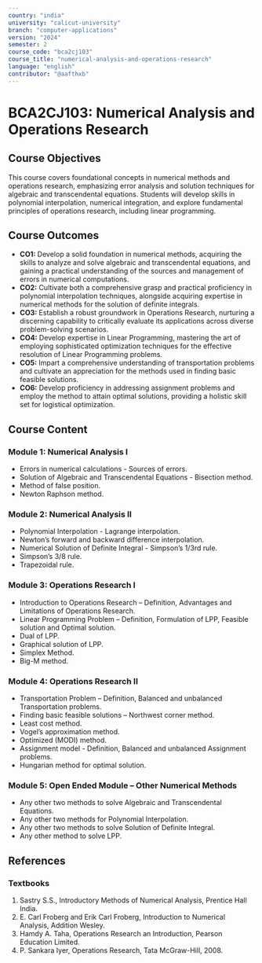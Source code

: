 ```yaml
---
country: "india"
university: "calicut-university"
branch: "computer-applications"
version: "2024"
semester: 2
course_code: "bca2cj103"
course_title: "numerical-analysis-and-operations-research"
language: "english"
contributor: "@aafthxb"
---
```


# BCA2CJ103: Numerical Analysis and Operations Research

## Course Objectives
This course covers foundational concepts in numerical methods and operations research, emphasizing error analysis and solution techniques for algebraic and transcendental equations. Students will develop skills in polynomial interpolation, numerical integration, and explore fundamental principles of operations research, including linear programming.

## Course Outcomes
* **CO1:** Develop a solid foundation in numerical methods, acquiring the skills to analyze and solve algebraic and transcendental equations, and gaining a practical understanding of the sources and management of errors in numerical computations.
* **CO2:** Cultivate both a comprehensive grasp and practical proficiency in polynomial interpolation techniques, alongside acquiring expertise in numerical methods for the solution of definite integrals.
* **CO3:** Establish a robust groundwork in Operations Research, nurturing a discerning capability to critically evaluate its applications across diverse problem-solving scenarios.
* **CO4:** Develop expertise in Linear Programming, mastering the art of employing sophisticated optimization techniques for the effective resolution of Linear Programming problems.
* **CO5:** Impart a comprehensive understanding of transportation problems and cultivate an appreciation for the methods used in finding basic feasible solutions.
* **CO6:** Develop proficiency in addressing assignment problems and employ the method to attain optimal solutions, providing a holistic skill set for logistical optimization.

## Course Content

### Module 1: Numerical Analysis I
* Errors in numerical calculations - Sources of errors.
* Solution of Algebraic and Transcendental Equations - Bisection method.
* Method of false position.
* Newton Raphson method.

### Module 2: Numerical Analysis II
* Polynomial Interpolation - Lagrange interpolation.
* Newton’s forward and backward difference interpolation.
* Numerical Solution of Definite Integral - Simpson’s 1/3rd rule.
* Simpson’s 3/8 rule.
* Trapezoidal rule.

### Module 3: Operations Research I
* Introduction to Operations Research – Definition, Advantages and Limitations of Operations Research.
* Linear Programming Problem – Definition, Formulation of LPP, Feasible solution and Optimal solution.
* Dual of LPP.
* Graphical solution of LPP.
* Simplex Method.
* Big-M method.

### Module 4: Operations Research II
* Transportation Problem – Definition, Balanced and unbalanced Transportation problems.
* Finding basic feasible solutions – Northwest corner method.
* Least cost method.
* Vogel’s approximation method.
* Optimized (MODI) method.
* Assignment model - Definition, Balanced and unbalanced Assignment problems.
* Hungarian method for optimal solution.

### Module 5: Open Ended Module – Other Numerical Methods
* Any other two methods to solve Algebraic and Transcendental Equations.
* Any other two methods for Polynomial Interpolation.
* Any other two methods to solve Solution of Definite Integral.
* Any other method to solve LPP.

## References
### Textbooks
1. Sastry S.S., Introductory Methods of Numerical Analysis, Prentice Hall India.
2. E. Carl Froberg and Erik Carl Froberg, Introduction to Numerical Analysis, Addition Wesley.
3. Hamdy A. Taha, Operations Research an Introduction, Pearson Education Limited.
4. P. Sankara Iyer, Operations Research, Tata McGraw-Hill, 2008.